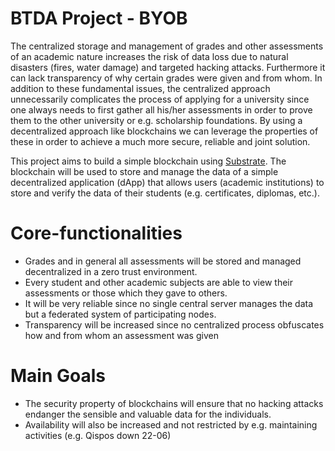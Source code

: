 # BTDA Project - BYOB
The centralized storage and management of grades and other assessments of an academic nature increases the risk of data loss due to natural disasters (fires, water damage) and targeted hacking attacks. Furthermore it can lack transparency of why certain grades were given and from whom. In addition to these fundamental issues, the centralized approach unnecessarily complicates the process of applying for a university since one always needs to first gather all his/her assessments in order to prove them to the other university or e.g. scholarship foundations.
By using a decentralized approach like blockchains we can leverage the properties of these in order to achieve a much more secure, reliable and joint solution.

This project aims to build a simple blockchain using [Substrate](https://substrate.io/). The blockchain will be used to store and manage the data of a simple decentralized application (dApp) that allows users (academic institutions) to store and verify the data of their students (e.g. certificates, diplomas, etc.).

# Core-functionalities

- Grades and in general all assessments will be stored and managed decentralized in a zero trust environment.
- Every student and other academic subjects are able to view their assessments or those which they gave to others.
- It will be very reliable since no single central server manages the data but a federated system of participating nodes.
- Transparency will be increased since no centralized process obfuscates how and from whom an assessment was given

# Main Goals

- The security property of blockchains will ensure that no hacking attacks endanger the sensible and valuable data for the individuals.
- Availability will also be increased and not restricted by e.g. maintaining activities (e.g. Qispos down 22-06)


